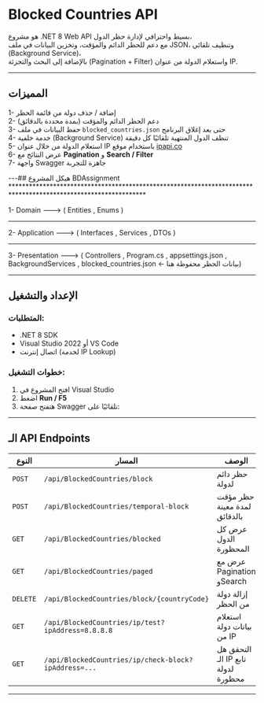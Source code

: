 # Blocked Countries API

 هو مشروع
 .NET 8 Web API بسيط واحترافي لإدارة حظر الدول،  
مع دعم للحظر الدائم والمؤقت، وتخزين البيانات في ملف JSON، وتنظيف تلقائي (Background Service)،  
بالإضافة إلى البحث والتجزئة (Pagination + Filter) واستعلام الدولة من عنوان IP.

---

##  المميزات

1- إضافة / حذف دولة من قائمة الحظر  
2- دعم الحظر الدائم والمؤقت (بمدة محددة بالدقائق)  
3- حفظ البيانات في ملف `blocked_countries.json` حتى بعد إغلاق البرنامج  
4- خدمة خلفية (Background Service) تنظف الدول المنتهية تلقائيًا كل دقيقة  
5- استعلام الدولة من خلال عنوان IP باستخدام موقع [ipapi.co](https://ipapi.co)  
6- عرض النتائج مع **Pagination** و **Search / Filter**  
7- واجهة Swagger جاهزة للتجربة  

---##  هيكل المشروع 
 BDAssignment   ***************************************************************************************************************


1- Domain ---> ( Entities , Enums ) <hr>
2- Application ---> ( Interfaces , Services , DTOs ) <hr>
3- Presentation ---> ( Controllers , Program.cs , appsettings.json , BackgroundServices ,  blocked_countries.json ← بيانات الحظر محفوظة هنا)

---

##  الإعداد والتشغيل

###  المتطلبات:
-  .NET 8 SDK  
-  Visual Studio 2022 أو VS Code  
-  اتصال إنترنت (لخدمة IP Lookup)

###  خطوات التشغيل:
1. افتح المشروع في Visual Studio  
2. اضغط **Run / F5**  
3. هتفتح صفحة Swagger تلقائيًا على:


---

##  الـ API Endpoints

| النوع | المسار | الوصف |
|-------|--------|--------|
| `POST` | `/api/BlockedCountries/block` | حظر دائم لدولة |
| `POST` | `/api/BlockedCountries/temporal-block` | حظر مؤقت لمدة معينة بالدقائق |
| `GET` | `/api/BlockedCountries/blocked` | عرض كل الدول المحظورة |
| `GET` | `/api/BlockedCountries/paged` | عرض مع Pagination وSearch |
| `DELETE` | `/api/BlockedCountries/block/{countryCode}` | إزالة دولة من الحظر |
| `GET` | `/api/BlockedCountries/ip/test?ipAddress=8.8.8.8` | استعلام بيانات دولة من IP |
| `GET` | `/api/BlockedCountries/ip/check-block?ipAddress=...` | التحقق هل الـ IP تابع لدولة محظورة |

---


